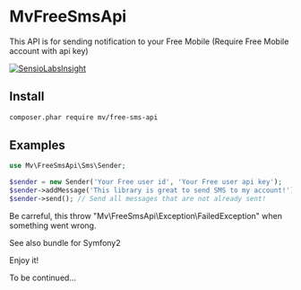 MvFreeSmsApi
==================

This API is for sending notification to your Free Mobile (Require Free Mobile account with api key)

[![SensioLabsInsight](https://insight.sensiolabs.com/projects/688260e2-6199-41f8-a359-8bb3352346d6/small.png)](https://insight.sensiolabs.com/projects/688260e2-6199-41f8-a359-8bb3352346d6)

Install
-------

```bash
composer.phar require mv/free-sms-api
```

Examples
--------

```php
use Mv\FreeSmsApi\Sms\Sender;

$sender = new Sender('Your Free user id', 'Your Free user api key');
$sender->addMessage('This library is great to send SMS to my account!');
$sender->send(); // Send all messages that are not already sent!
```

Be carreful, this throw "Mv\FreeSmsApi\Exception\FailedException" when something went wrong.

See also bundle for Symfony2

Enjoy it!

To be continued...
